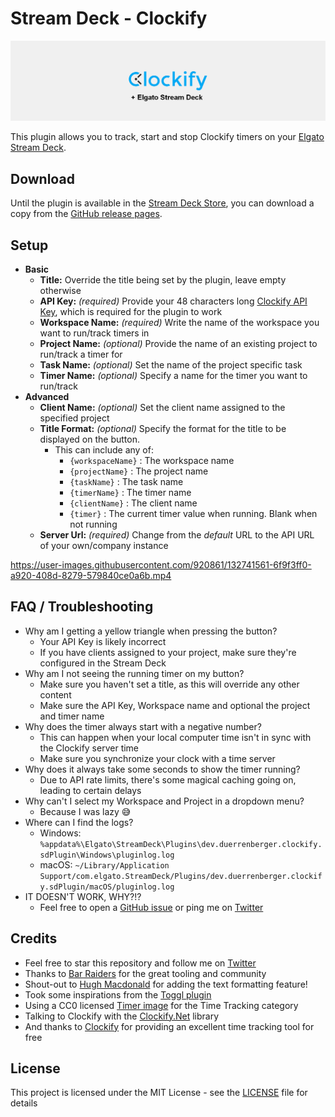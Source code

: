 # Stream Deck - Clockify

![Clockify + Elgato Stream Deck](Docs/Clockify-GitHub-Banner.png)

This plugin allows you to track, start and stop Clockify timers on your [Elgato Stream Deck](https://www.elgato.com/en/stream-deck).

## Download

Until the plugin is available in the [Stream Deck Store](https://apps.elgato.com/plugins), you can download a copy from the [GitHub release pages](https://github.com/eXpl0it3r/streamdeck-clockify/releases/latest).

## Setup

- **Basic**
  - **Title:** Override the title being set by the plugin, leave empty otherwise
  - **API Key:** *(required)* Provide your 48 characters long [Clockify API Key](https://clockify.me/user/settings), which is required for the plugin to work
  - **Workspace Name:** *(required)* Write the name of the workspace you want to run/track timers in
  - **Project Name:** *(optional)* Provide the name of an existing project to run/track a timer for
  - **Task Name:** *(optional)* Set the name of the project specific task
  - **Timer Name:** *(optional)* Specify a name for the timer you want to run/track
- **Advanced**
  - **Client Name:** *(optional)* Set the client name assigned to the specified project
  - **Title Format:** *(optional)* Specify the format for the title to be displayed on the button.
    - This can include any of:
      - `{workspaceName}` : The workspace name
      - `{projectName}` : The project name
      - `{taskName}` : The task name 
      - `{timerName}` : The timer name
      - `{clientName}` : The client name
      - `{timer}` : The current timer value when running. Blank when not running
  - **Server Url:** *(required)* Change from the *default* URL to the API URL of your own/company instance

https://user-images.githubusercontent.com/920861/132741561-6f9f3ff0-a920-408d-8279-579840ce0a6b.mp4

## FAQ / Troubleshooting

- Why am I getting a yellow triangle when pressing the button?
  - Your API Key is likely incorrect
  - If you have clients assigned to your project, make sure they're configured in the Stream Deck
- Why am I not seeing the running timer on my button?
  - Make sure you haven't set a title, as this will override any other content
  - Make sure the API Key, Workspace name and optional the project and timer name 
- Why does the timer always start with a negative number?
  - This can happen when your local computer time isn't in sync with the Clockify server time
  - Make sure you synchronize your clock with a time server
- Why does it always take some seconds to show the timer running?
  - Due to API rate limits, there's some magical caching going on, leading to certain delays 
- Why can't I select my Workspace and Project in a dropdown menu?
  - Because I was lazy 😅
- Where can I find the logs?
  - Windows: `%appdata%\Elgato\StreamDeck\Plugins\dev.duerrenberger.clockify.sdPlugin\Windows\pluginlog.log`
  - macOS: `~/Library/Application Support/com.elgato.StreamDeck/Plugins/dev.duerrenberger.clockify.sdPlugin/macOS/pluginlog.log`
- IT DOESN'T WORK, WHY?!?
  - Feel free to open a [GitHub issue](https://github.com/eXpl0it3r/streamdeck-clockify/issues) or ping me on [Twitter](https://twitter.com/DarkCisum)

## Credits

- Feel free to star this repository and follow me on [Twitter](https://twitter.com/DarkCisum)
- Thanks to [Bar Raiders](https://barraider.com/) for the great tooling and community
- Shout-out to [Hugh Macdonald](https://github.com/HughMacdonald) for adding the text formatting feature!
- Took some inspirations from the [Toggl plugin](https://github.com/tobimori/streamdeck-toggl)
- Using a CC0 licensed [Timer image](https://www.svgrepo.com/svg/23258/timer) for the Time Tracking category
- Talking to Clockify with the [Clockify.Net](https://github.com/Morasiu/Clockify.Net) library
- And thanks to [Clockify](https://clockify.me/) for providing an excellent time tracking tool for free

## License

This project is licensed under the MIT License - see the [LICENSE](LICENSE) file for details